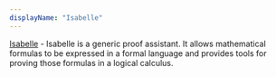 ```yaml
---
displayName: "Isabelle"
---
```


[Isabelle](https://isabelle.in.tum.de/) - Isabelle is a generic proof assistant. It allows mathematical formulas to be expressed in a formal language and provides tools for proving those formulas in a logical calculus.